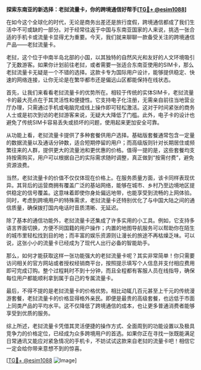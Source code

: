 **探索东南亚的新选择：老挝流量卡，你的跨境通信好帮手[[TG💪+ @esim1088](https://t.me/s/esim1088)]**

在如今这个全球化的时代，无论是商务出差还是旅行度假，跨境通信都成了我们生活中不可或缺的一部分。对于经常往返于中国与东南亚国家的人来说，挑选一张合适的手机卡或流量卡显得尤为重要。今天，我们就来聊聊一款备受关注的跨境通信产品——老挝流量卡。

老挝，这个位于中南半岛北部的小国，以其独特的自然风光和友好的人文环境吸引了无数游客。如果你计划前往老挝，或者需要一张适合东南亚使用的SIM卡，那么老挝流量卡无疑是一个不错的选择。这款卡专为国际用户设计，能够提供稳定、快速的网络连接，让你无论是在繁华都市还是偏远山区都能保持在线状态。

首先，让我们来看看老挝流量卡的优势所在。相较于传统的实体SIM卡，老挝流量卡的最大亮点在于其灵活性和便捷性。它支持电子化注册，无需亲自前往当地营业厅办理，只需通过手机或电脑完成线上操作即可轻松激活。这对于时间紧张的商务人士或是初次到访的老挝游客来说，无疑大大降低了门槛。此外，电子卡的设计也避免了传统SIM卡容易丢失或损坏的问题，使用起来更加安全可靠。

从功能上看，老挝流量卡提供了多种套餐供用户选择。基础版套餐通常包含一定量的数据流量以及通话分钟数，适合短期停留的用户；而高级版则针对长期居住或频繁往来的人群，提供更大的流量池和更优惠的价格。值得一提的是，这些套餐均支持按需购买，用户可以根据自己的实际需求随时调整，真正做到“按需付费”，避免资源浪费。

当然，老挝流量卡的价值不仅仅体现在价格上。在服务质量方面，该卡同样表现优异。其背后的运营商拥有覆盖广泛的基站网络，能够在城市、乡村乃至边境地区提供稳定的信号覆盖。这意味着即使你身处偏远地带，也能享受到流畅的上网体验。同时，考虑到跨境用户的特殊需求，老挝流量卡还特别优化了与中国大陆之间的通信质量，确保拨打国内电话时音质清晰、无延迟。

除了基本的通信功能外，老挝流量卡还集成了许多实用的小工具。例如，它支持多语言界面切换，方便不同国籍的用户操作；内置的地图导航服务可以帮助你在陌生的城市里轻松找到目的地；而丰富的娱乐资源则让漫长的旅途不再枯燥乏味。可以说，这张小小的流量卡已经成为了现代人出行必备的智能助手。

那么，如何才能获取这样一张功能强大的老挝流量卡呢？其实非常简单！你只需要访问相关的官方网站或者授权经销商平台，按照提示填写个人信息并支付相应费用即可完成订购。整个过程耗时不到十分钟，而且全程都有客服人员在线指导，确保每位用户都能顺利拿到属于自己的专属流量卡。

最后，不得不提的是老挝流量卡的价格优势。相比动辄几百元甚至上千元的传统漫游套餐，老挝流量卡的价格显得格外亲民。即便是最贵的高级套餐，也远低于市面上同类产品的平均水平。这不仅降低了跨境通信的成本，也让更多普通消费者能够享受到优质的服务。

综上所述，老挝流量卡凭借其灵活便捷的操作方式、全面周到的功能设置以及极具竞争力的价格定位，已经成为众多跨境用户的首选。如果你正在寻找一张既能满足日常通讯又能应对紧急情况的手机卡，不妨试试这款来自老挝的流量卡吧！相信它一定会给你带来意想不到的惊喜。

[[TG💪+ @esim1088](https://t.me/s/esim1088) ![Image](https://i.postimg.cc/4NQfJmqS/Snipaste-2025-05-13-00-14-12.png)]